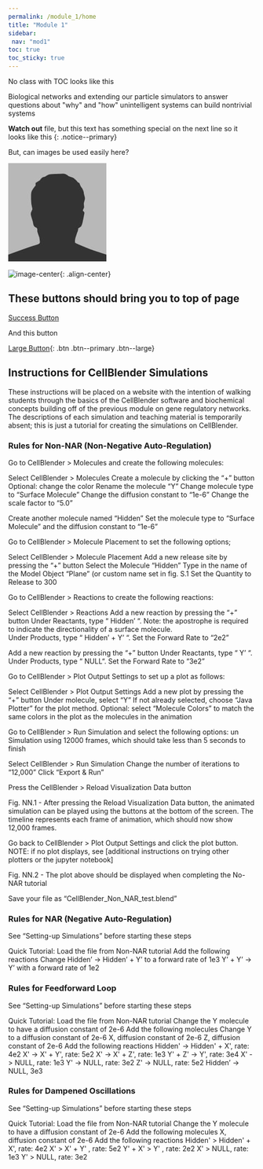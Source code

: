 ```yaml
---
permalink: /module_1/home
title: "Module 1"
sidebar: 
 nav: "mod1"
toc: true
toc_sticky: true
---
```




No class with TOC looks like this

Biological networks and extending our particle simulators to answer questions about "why" and "how" unintelligent systems can build nontrivial systems

**Watch out** file, but this text has something special on the next line so it looks like this
{: .notice--primary}

But, can images be used easily here? 

![gras](assets/images/bio-photo.jpg)

![image-center](../assets/images/m1_image1.png){: .align-center}


## These buttons should bring you to top of page

<a href="#" class="btn--success">Success Button</a>

And this button

[Large Button](#link){: .btn .btn--primary .btn--large}


## Instructions for CellBlender Simulations 

These instructions will be placed on a website with the intention of walking students through the basics of the  CellBlender software and biochemical concepts building off of the previous module on gene regulatory networks. The descriptions of each simulation and teaching material is temporarily absent; this is just a tutorial for creating the simulations on CellBlender.


### Rules for Non-NAR (Non-Negative Auto-Regulation)

Go to CellBlender > Molecules and create the following molecules:


Select CellBlender > Molecules
Create a molecule by clicking the “+” button
Optional: change the color
Rename the molecule “Y” 
Change molecule type to “Surface Molecule” 
Change the diffusion constant to “1e-6”
Change the scale factor to “5.0” 



Create another  molecule named “Hidden”
Set the molecule type to “Surface Molecule”  and the diffusion constant to “1e-6”

Go to CellBlender > Molecule Placement to set the following options; 


Select CellBlender > Molecule Placement
Add a new release site by pressing the “+” button 
Select the Molecule “Hidden” 
Type in the name of the Model Object “Plane” (or custom name set in fig. S.1
Set the Quantity to Release to 300 

Go to CellBlender > Reactions to create the following reactions:


Select CellBlender > Reactions
Add a new reaction by pressing the “+” button 
Under Reactants, type “ Hidden’ “. Note: the apostrophe is required to indicate the directionality of a surface molecule.  
Under Products, type “ Hidden’ + Y’ “. 
Set the Forward Rate to “2e2”


Add a new reaction by pressing the “+” button 
Under Reactants, type “ Y’ “. 
Under Products, type “ NULL“. 
Set the Forward Rate to “3e2”

Go to CellBlender > Plot Output Settings to set up a plot as follows: 


Select CellBlender > Plot Output Settings
Add a new plot by pressing the “+” button 
Under molecule, select  “Y”
If not already selected, choose “Java Plotter” for the plot method.
Optional: select “Molecule Colors” to match the same colors in the plot as the molecules in the animation

Go to CellBlender > Run Simulation and select the following options: un Simulation using 12000 frames, which should take less than 5 seconds to finish


Select CellBlender > Run Simulation
Change the number of iterations to “12,000”
Click “Export & Run”


Press the CellBlender > Reload Visualization Data button 

Fig. NN.1 - After pressing the Reload Visualization Data button, the animated simulation can be played using the buttons at the bottom of the screen. The timeline represents each frame of animation, which should now show 12,000 frames.

Go back to CellBlender > Plot Output Settings and click the plot button. NOTE: if no plot displays, see [additional instructions on trying other plotters or the jupyter notebook]
 


Fig. NN.2 - The plot above should be displayed when completing the No-NAR tutorial

Save your file as “CellBlender_Non_NAR_test.blend” 

### Rules for NAR (Negative Auto-Regulation)

See “Setting-up Simulations” before starting these steps

Quick Tutorial: 
Load the file from Non-NAR tutorial
Add the following reactions
Change Hidden’ -> Hidden’ + Y’ to a forward rate of 1e3
Y’ + Y’ →  Y’   with a forward rate of 1e2


### Rules for Feedforward Loop

See “Setting-up Simulations” before starting these steps

Quick Tutorial: 
Load the file from Non-NAR tutorial
Change the Y molecule to have a diffusion constant of 2e-6
Add the following molecules
Change Y to a diffusion constant of 2e-6
X, diffusion constant of 2e-6
Z, diffusion constant of 2e-6
Add the following reactions
Hidden' -> Hidden' + X', rate: 4e2
X' -> X' + Y', rate: 5e2
X' -> X' + Z', rate: 1e3
Y' + Z' -> Y', rate: 3e4
X' -> NULL, rate: 1e3
Y' -> NULL, rate: 3e2
Z' -> NULL, rate: 5e2
Hidden’ -> NULL, 3e3


### Rules for Dampened Oscillations 

See “Setting-up Simulations” before starting these steps

Quick Tutorial: 
Load the file from Non-NAR tutorial
Change the Y molecule to have a diffusion constant of 2e-6
Add the following molecules
X, diffusion constant of 2e-6
Add the following reactions
Hidden' > Hidden' + X', rate: 4e2
X' > X' + Y' , rate: 5e2
Y' + X' > Y' , rate: 2e2
X' > NULL, rate: 1e3
Y' > NULL, rate: 3e2



